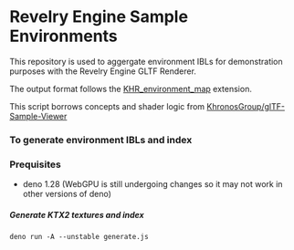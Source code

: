 # Revelry Engine Sample Environments

This repository is used to aggergate environment IBLs for demonstration purposes with the Revelry Engine GLTF Renderer.

The output format follows the [KHR_environment_map](https://github.com/KhronosGroup/glTF/tree/KHR_lights_environment/extensions/2.0/Khronos/KHR_lights_environment) extension.

This script borrows concepts and shader logic from [KhronosGroup/glTF-Sample-Viewer](https://github.com/KhronosGroup/glTF-Sample-Viewer/blob/d0f2769/source/ibl_sampler.js)

### To generate environment IBLs and index

### Prequisites

- deno 1.28 (WebGPU is still undergoing changes so it may not work in other versions of deno)

##### Generate KTX2 textures and index

```
deno run -A --unstable generate.js
```

